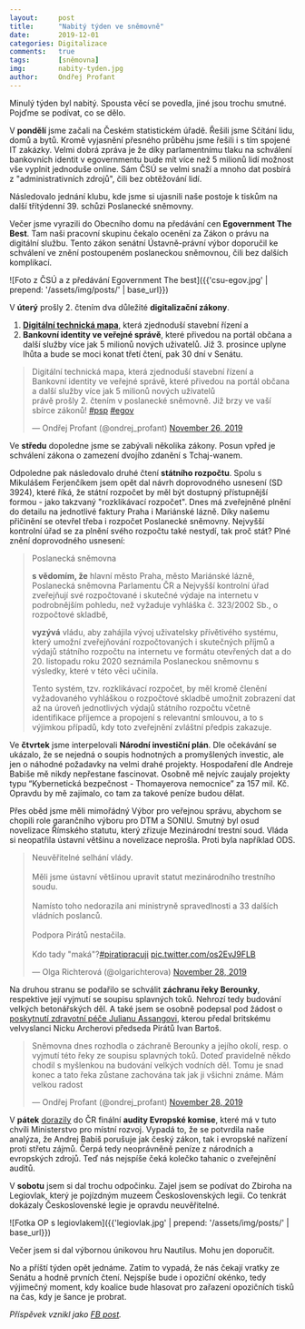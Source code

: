 ```yaml
---
layout:     post
title:      "Nabitý týden ve sněmovně"
date:       2019-12-01
categories: Digitalizace
comments:   true
tags:       [sněmovna]
img:        nabity-tyden.jpg
author:     Ondřej Profant
---
```


Minulý týden byl nabitý. Spousta věcí se povedla, jiné jsou trochu smutné. Pojďme se podívat, co se dělo.

<!--more-->

V **pondělí** jsme začali na Českém statistickém úřadě. Řešili jsme Sčítání lidu, domů a bytů.
Kromě vyjasnění přesného průběhu jsme řešili i s tím spojené IT zakázky. Velmi dobrá zpráva je
že díky parlamentnímu tlaku na schválení bankovních identit v egovernmentu bude mít více než
5 milionů lidí možnost vše vyplnit jednoduše online. Sám ČSÚ se velmi snaží a mnoho dat posbírá
z "administrativních zdrojů", čili bez obtěžování lidí.

Následovalo jednání klubu, kde jsme si ujasnili naše postoje k tiskům na další třítýdenní 39. schůzi Poslanecké sněmovny.

Večer jsme vyrazili do Obecního domu na předávání cen **Egovernment The Best**. Tam naši pracovní
skupinu čekalo ocenění za Zákon o právu na digitální službu. Tento zákon senátní
Ústavně-právní výbor doporučil ke schválení ve znění postoupeném poslaneckou sněmovnou,
čili bez dalších komplikací.

![Foto z ČSÚ a z předávání Egovernment The best]({{'csu-egov.jpg' | prepend: '/assets/img/posts/' | base_url}})

V **úterý** prošly 2. čtením dva důležité **digitalizační zákony**.

1. [**Digitální technická mapa**](https://www.profant.eu/2019/dtm-vybor.html), která zjednoduší stavební řízení a
2. **Bankovní identity ve veřejné správě**, které přivedou na portál občana a další služby více jak 5 milionů nových uživatelů.
Již 3. prosince uplyne lhůta a bude se moci konat třetí čtení, pak 30 dní v Senátu.

<blockquote class="twitter-tweet"><p lang="cs" dir="ltr"> Digitální technická mapa, která zjednoduší stavební řízení a <br>Bankovní identity ve veřejné správě, které přivedou na portál občana a další služby více jak 5 milionů nových uživatelů<br>právě prošly 2. čtením v poslanecké sněmovně. Již brzy ve vaší sbírce zákonů! <a href="https://twitter.com/hashtag/psp?src=hash&amp;ref_src=twsrc%5Etfw">#psp</a> <a href="https://twitter.com/hashtag/egov?src=hash&amp;ref_src=twsrc%5Etfw">#egov</a></p>&mdash; Ondřej Profant (@ondrej_profant) <a href="https://twitter.com/ondrej_profant/status/1199350633008189440?ref_src=twsrc%5Etfw">November 26, 2019</a></blockquote> 


Ve **středu** dopoledne jsme se zabývali několika zákony. Posun vpřed je schválení 
zákona o zamezení dvojího zdanění s Tchaj-wanem.

Odpoledne pak následovalo druhé čtení **státního rozpočtu**. Spolu s Mikulášem Ferjenčíkem
jsem opět dal návrh doprovodného usnesení (SD 3924), které říká, že státní rozpočet by
měl být dostupný přístupnější formou - jako takzvaný "rozklikávací rozpočet". Dnes má
zveřejněné plnění do detailu na jednotlivé faktury Praha i Mariánské lázně. Díky našemu
přičinění se otevřel třeba i rozpočet Poslanecké sněmovny. Nejvyšší kontrolní úřad se za
plnění svého rozpočtu také nestydí, tak proč stát? Plné znění doprovodného usnesení:

> Poslanecká sněmovna
>
> **s vědomím, že** hlavní město Praha, město Mariánské lázně, Poslanecká sněmovna Parlamentu ČR a Nejvyšší kontrolní úřad zveřejňují své rozpočtované i skutečné výdaje na internetu v podrobnějším pohledu, než vyžaduje vyhláška č. 323/2002 Sb., o rozpočtové skladbě,
>
> **vyzývá** vládu, aby zahájila vývoj uživatelsky přívětivého systému, který umožní zveřejňování rozpočtovaných i skutečných příjmů a výdajů státního rozpočtu na internetu ve formátu otevřených dat a do 20. listopadu roku 2020 seznámila Poslaneckou sněmovnu s výsledky, které v této věci učinila.
> 
> Tento systém, tzv. rozklikávací rozpočet, by měl kromě členění vyžadovaného vyhláškou o rozpočtové skladbě umožnit zobrazení dat až na úroveň jednotlivých výdajů státního rozpočtu včetně identifikace příjemce a propojení s relevantní smlouvou, a to s výjimkou případů, kdy toto zveřejnění zvláštní předpis zakazuje.

Ve **čtvrtek** jsme interpelovali **Národní investiční plán**. Dle očekávání se ukázalo,
že se nejedná o soupis hodnotných a promyšlených investic, ale jen o náhodné požadavky 
na velmi drahé projekty. Hospodaření dle Andreje Babiše mě nikdy nepřestane fascinovat.
Osobně mě nejvíc zaujaly projekty typu “Kybernetická bezpečnost - Thomayerova nemocnice” 
za 157 mil. Kč. Opravdu by mě zajímalo, co tam za takové peníze budou dělat.

Přes oběd jsme měli mimořádný Výbor pro veřejnou správu, abychom se chopili role garančního
výboru pro DTM a SONIU. Smutný byl osud novelizace Římského statutu, který zřizuje
Mezinárodní trestní soud. Vláda si neopatřila ústavní většinu a novelizace neprošla. 
Proti byla například ODS.

<blockquote class="twitter-tweet"><p lang="cs" dir="ltr">Neuvěřitelné selhání vlády.<br><br>Měli jsme ústavní většinou upravit statut mezinárodního trestního soudu. <br><br>Namísto toho nedorazila ani ministryně spravedlnosti a 33 dalších vládních poslanců.<br><br>Podpora Pirátů nestačila.<br><br>Kdo tady &quot;maká&quot;?<a href="https://twitter.com/hashtag/piratipracuji?src=hash&amp;ref_src=twsrc%5Etfw">#piratipracuji</a> <a href="https://t.co/os2EvJ9FLB">pic.twitter.com/os2EvJ9FLB</a></p>&mdash; Olga Richterová (@olgarichterova) <a href="https://twitter.com/olgarichterova/status/1200010940126769152?ref_src=twsrc%5Etfw">November 28, 2019</a></blockquote>

Na druhou stranu se podařilo se schválit **záchranu řeky Berounky**, respektive její
vyjmutí se soupisu splavných toků. Nehrozí tedy budování velkých betonářských děl.
A také jsem se osobně podepsal pod žádost o [poskytnutí zdravotní péče Julianu Assangovi](https://www.pirati.cz/tiskove-zpravy/bartos-se-setkal-s-britskym-velvyslancem.html),
kterou předal britskému velvyslanci Nicku Archerovi předseda Pirátů Ivan Bartoš.


<blockquote class="twitter-tweet"><p lang="cs" dir="ltr">Sněmovna dnes rozhodla o záchraně Berounky a jejího okolí, resp. o vyjmutí této řeky ze soupisu splavných toků. Doteď pravidelně někdo chodil s myšlenkou na budování velkých vodních děl. Tomu je snad konec a tato řeka zůstane zachována tak jak ji všichni známe. Mám velkou radost</p>&mdash; Ondřej Profant (@ondrej_profant) <a href="https://twitter.com/ondrej_profant/status/1200071732834504705?ref_src=twsrc%5Etfw">November 28, 2019</a></blockquote> 



V **pátek** [dorazily](https://zpravy.aktualne.cz/domaci/babis-je-ve-stretu-zajmu-potvrdila-konecna-verze-auditu-evro/r~9aa81d3a145611eaa24cac1f6b220ee8/) do ČR finální **audity Evropské komise**, které má v tuto chvíli
Ministerstvo pro místní rozvoj. Vypadá to, že se potvrdila naše analýza, že Andrej
Babiš porušuje jak český zákon, tak i evropské nařízení proti střetu zájmů. Čerpá
tedy neoprávněně peníze z národních a evropských zdrojů. Teď nás nejspíše čeká
kolečko tahanic o zveřejnění auditů.

V **sobotu** jsem si dal trochu odpočinku. Zajel jsem se podívat do Zbiroha na Legiovlak,
který je pojízdným muzeem Československých legii. Co tenkrát dokázaly Československé legie
je opravdu neuvěřitelné.

![Fotka OP s legiovlakem]({{'legiovlak.jpg' | prepend: '/assets/img/posts/' | base_url}})

Večer jsem si dal výbornou únikovou hru Nautilus. Mohu jen doporučit.

No a příští týden opět jednáme. Zatím to vypadá, že nás čekají vratky ze Senátu
a hodně prvních čtení. Nejspíše bude i opoziční okénko, tedy výjimečný moment, kdy koalice bude hlasovat pro zařazení opozičních tisků na čas, kdy je šance je probrat.

*Příspěvek vznikl jako [FB post](https://www.facebook.com/ondrej.profant/posts/10215645215110124).*
